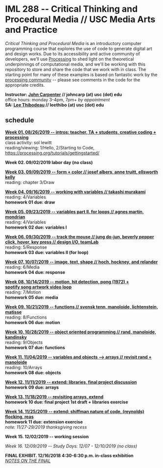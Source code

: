# IML 288 -- Critical Thinking and Procedural Media // USC Media Arts and Practice  
_Critical Thinking and Procedural Media_ is an introductory computer programming course that explores the use of code to generate digital art and design works.  Due to its accessibility and active community of developers, we’ll use [Processing](http://processing.org/download/) to shed light on the theoretical underpinnings of computational media, and we'll be working with this repository to store and share the code that we work with in class. The starting point for many of these examples is based on fantastic work by the [processing community](https://discourse.processing.org/) -- please see comments in the code for the appropriate credits.

**Instructor: [John Carpenter](http://johnbcarpenter.com) // johncarp (at) usc (dot) edu**  
office hours: monday 3-4pm, 7pm+ _by appointment_   
**SA: [Lee Thibodeau](http://leethibodeau.com) // leethibo (at) usc (dot) edu**   

## schedule
**[Week 01. 08/26/2019 -- intros: teacher, TA + students, creative coding + processing](https://github.com/johnbcarpenter/USC_IML288/tree/master/CLASS/WEEK01.md)**  
class activity: sol lewitt  
reading/viewing: 1/Hello, 2/Starting to Code, https://processing.org/tutorials/gettingstarted/  
  
**Week 02. 09/02/2019 labor day (no class)** 

**[Week 03. 09/09/2019 -- form + color // josef albers, anne truitt, ellsworth kelly](https://github.com/johnbcarpenter/USC_IML288/tree/master/CLASS/WEEK02.md)**  
reading: chapter 3/Draw   
    
**[Week 04. 09/16/2019 -- working with variables // takashi murakami](https://github.com/johnbcarpenter/USC_IML288/tree/master/CLASS/WEEK04.md)**  
reading: 4/Variables   
**homework 01 due: draw**   
  
**[Week 05. 09/23/2019 -- variables part II. for loops // agnes martin, mondrian](https://github.com/johnbcarpenter/USC_IML288/tree/master/CLASS/WEEK05.md)**   
reading: 4/Variables   
**homework 02 due: variables I**    
  
**[Week 06. 09/30/2019 -- track the mouse // jung do-jun, beverly pepper  
click, hover, key press // design I/O, teamLab](https://github.com/johnbcarpenter/USC_IML288/tree/master/CLASS/WEEK06.md)**  
reading: 5/Response   
**homework 03 due: variables II (for loop)**    
  
**[Week 07. 10/07/2019 -- image, text, shape // hoch, hockney, and relander](https://github.com/johnbcarpenter/USC_IML288/tree/master/CLASS/WEEK07.md)**  
reading: 6/Media   
**homework 04 due: response**   
  
**[Week 08. 10/14/2019 -- motion, hit detection, pong (1972) +   
spotify song artwork video loop](https://github.com/johnbcarpenter/USC_IML288/tree/master/CLASS/WEEK08.md)**  
reading: 7/Motion   
**homework 05 due: media**   
  
**[Week 09. 10/21/2019 -- functions // svensk tenn, manoloide, lichtenstein, matisse](https://github.com/johnbcarpenter/USC_IML288/tree/master/CLASS/WEEK09.md)**  
reading: 8/Functions   
**homework 06 due: motion**   
  
**[Week 10. 10/28/2019 -- object oriented programming // rand, manoloide, kandinsky](https://github.com/johnbcarpenter/USC_IML288/tree/master/CLASS/WEEK10.md)**  
reading: 9/Objects   
**homework 07 due: functions**   
  
**[Week 11. 11/04/2019 -- variables and objects —> arrays // revisit rand + manoloide](https://github.com/johnbcarpenter/USC_IML288/tree/master/CLASS/WEEK11.md)**  
reading: 10/Arrays   
**homework 08 due: objects**   
  
**[Week 12. 11/11/2019 -- extend: libraries, final project discussion](https://github.com/johnbcarpenter/USC_IML288/tree/master/CLASS/WEEK12.md)**  
**homework 09 due: arrays**    
  
**[Week 13. 11/18/2019 -- revisiting arrays, extend](https://github.com/johnbcarpenter/USC_IML288/tree/master/CLASS/WEEK13.md)**   
**homework 10 due: final project 1st draft + libraries exercise**   
  
**[Week 14. 11/25/2019 -- extend: shiffman nature of code, (reynolds) flocking, reas](https://github.com/johnbcarpenter/USC_IML288/tree/master/CLASS/WEEK14.md)**  
**homework 11 due: extension exercise**  
_note: 11/27-29/2019 thanksgiving recess_  
  
**Week 15. 12/02/2019 -- working session**   

*Week 16. 12/09/2019 -- Study Days: 12/07 - 12/10/2019 (no class)*   
  
**FINAL EXHIBIT. 12/16/2018 4:30-6:30 p.m. in-class exhibition**  
[_NOTES ON THE FINAL_](https://github.com/johnbcarpenter/USC_IML288/tree/master/CLASS/FINAL_NOTES.md)  
